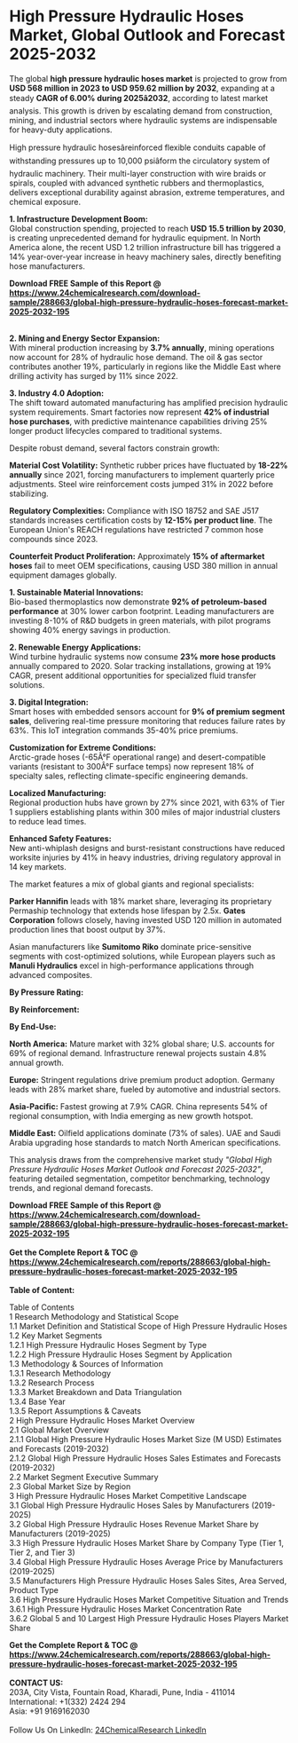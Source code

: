 <h1>High Pressure Hydraulic Hoses Market, Global Outlook and Forecast 2025-2032</h1><p>The global <strong>high pressure hydraulic hoses market</strong> is projected to grow from <strong>USD 568 million in 2023 to USD 959.62 million by 2032</strong>, expanding at a steady <strong>CAGR of 6.00% during 2025â2032</strong>, according to latest market analysis. This growth is driven by escalating demand from construction, mining, and industrial sectors where hydraulic systems are indispensable for heavy-duty applications.</p><p>High pressure hydraulic hosesâreinforced flexible conduits capable of withstanding pressures up to 10,000 psiâform the circulatory system of hydraulic machinery. Their multi-layer construction with wire braids or spirals, coupled with advanced synthetic rubbers and thermoplastics, delivers exceptional durability against abrasion, extreme temperatures, and chemical exposure.</p><p><strong>1. Infrastructure Development Boom:</strong><br>
Global construction spending, projected to reach <strong>USD 15.5 trillion by 2030</strong>, is creating unprecedented demand for hydraulic equipment. In North America alone, the recent USD 1.2 trillion infrastructure bill has triggered a 14% year-over-year increase in heavy machinery sales, directly benefiting hose manufacturers.</p><div><b>Download FREE Sample of this Report @ 
            <a href="https://www.24chemicalresearch.com/download-sample/288663/global-high-pressure-hydraulic-hoses-forecast-market-2025-2032-195">
            https://www.24chemicalresearch.com/download-sample/288663/global-high-pressure-hydraulic-hoses-forecast-market-2025-2032-195</a></b></div><br><p><strong>2. Mining and Energy Sector Expansion:</strong><br>
With mineral production increasing by <strong>3.7% annually</strong>, mining operations now account for 28% of hydraulic hose demand. The oil &amp; gas sector contributes another 19%, particularly in regions like the Middle East where drilling activity has surged by 11% since 2022.</p><p><strong>3. Industry 4.0 Adoption:</strong><br>
The shift toward automated manufacturing has amplified precision hydraulic system requirements. Smart factories now represent <strong>42% of industrial hose purchases</strong>, with predictive maintenance capabilities driving 25% longer product lifecycles compared to traditional systems.</p><p>Despite robust demand, several factors constrain growth:</p><p><strong>Material Cost Volatility:</strong> Synthetic rubber prices have fluctuated by <strong>18-22% annually</strong> since 2021, forcing manufacturers to implement quarterly price adjustments. Steel wire reinforcement costs jumped 31% in 2022 before stabilizing.</p><p><strong>Regulatory Complexities:</strong> Compliance with ISO 18752 and SAE J517 standards increases certification costs by <strong>12-15% per product line</strong>. The European Union's REACH regulations have restricted 7 common hose compounds since 2023.</p><p><strong>Counterfeit Product Proliferation:</strong> Approximately <strong>15% of aftermarket hoses</strong> fail to meet OEM specifications, causing USD 380 million in annual equipment damages globally.</p><p><strong>1. Sustainable Material Innovations:</strong><br>
Bio-based thermoplastics now demonstrate <strong>92% of petroleum-based performance</strong> at 30% lower carbon footprint. Leading manufacturers are investing 8-10% of R&amp;D budgets in green materials, with pilot programs showing 40% energy savings in production.</p><p><strong>2. Renewable Energy Applications:</strong><br>
Wind turbine hydraulic systems now consume <strong>23% more hose products</strong> annually compared to 2020. Solar tracking installations, growing at 19% CAGR, present additional opportunities for specialized fluid transfer solutions.</p><p><strong>3. Digital Integration:</strong><br>
Smart hoses with embedded sensors account for <strong>9% of premium segment sales</strong>, delivering real-time pressure monitoring that reduces failure rates by 63%. This IoT integration commands 35-40% price premiums.</p><p><strong>Customization for Extreme Conditions:</strong><br>
	Arctic-grade hoses (-65Â°F operational range) and desert-compatible variants (resistant to 300Â°F surface temps) now represent 18% of specialty sales, reflecting climate-specific engineering demands.</p><p><strong>Localized Manufacturing:</strong><br>
	Regional production hubs have grown by 27% since 2021, with 63% of Tier 1 suppliers establishing plants within 300 miles of major industrial clusters to reduce lead times.</p><p><strong>Enhanced Safety Features:</strong><br>
	New anti-whiplash designs and burst-resistant constructions have reduced worksite injuries by 41% in heavy industries, driving regulatory approval in 14 key markets.</p><p>The market features a mix of global giants and regional specialists:</p><p><strong>Parker Hannifin</strong> leads with 18% market share, leveraging its proprietary Permaship technology that extends hose lifespan by 2.5x. <strong>Gates Corporation</strong> follows closely, having invested USD 120 million in automated production lines that boost output by 37%.</p><p>Asian manufacturers like <strong>Sumitomo Riko</strong> dominate price-sensitive segments with cost-optimized solutions, while European players such as <strong>Manuli Hydraulics</strong> excel in high-performance applications through advanced composites.</p><p><strong>By Pressure Rating:</strong></p><p><strong>By Reinforcement:</strong></p><p><strong>By End-Use:</strong></p><p><strong>North America:</strong> Mature market with 32% global share; U.S. accounts for 69% of regional demand. Infrastructure renewal projects sustain 4.8% annual growth.</p><p><strong>Europe:</strong> Stringent regulations drive premium product adoption. Germany leads with 28% market share, fueled by automotive and industrial sectors.</p><p><strong>Asia-Pacific:</strong> Fastest growing at 7.9% CAGR. China represents 54% of regional consumption, with India emerging as new growth hotspot.</p><p><strong>Middle East:</strong> Oilfield applications dominate (73% of sales). UAE and Saudi Arabia upgrading hose standards to match North American specifications.</p><p>This analysis draws from the comprehensive market study <em>"Global High Pressure Hydraulic Hoses Market Outlook and Forecast 2025-2032"</em>, featuring detailed segmentation, competitor benchmarking, technology trends, and regional demand forecasts.</p><div><b>Download FREE Sample of this Report @ 
            <a href="https://www.24chemicalresearch.com/download-sample/288663/global-high-pressure-hydraulic-hoses-forecast-market-2025-2032-195">
            https://www.24chemicalresearch.com/download-sample/288663/global-high-pressure-hydraulic-hoses-forecast-market-2025-2032-195</a></b></div><br><div><b>Get the Complete Report & TOC @ 
            <a href="https://www.24chemicalresearch.com/reports/288663/global-high-pressure-hydraulic-hoses-forecast-market-2025-2032-195">
            https://www.24chemicalresearch.com/reports/288663/global-high-pressure-hydraulic-hoses-forecast-market-2025-2032-195</a></b></div><br>
            <b>Table of Content:</b><p>Table of Contents<br />
1 Research Methodology and Statistical Scope<br />
1.1 Market Definition and Statistical Scope of High Pressure Hydraulic Hoses<br />
1.2 Key Market Segments<br />
1.2.1 High Pressure Hydraulic Hoses Segment by Type<br />
1.2.2 High Pressure Hydraulic Hoses Segment by Application<br />
1.3 Methodology & Sources of Information<br />
1.3.1 Research Methodology<br />
1.3.2 Research Process<br />
1.3.3 Market Breakdown and Data Triangulation<br />
1.3.4 Base Year<br />
1.3.5 Report Assumptions & Caveats<br />
2 High Pressure Hydraulic Hoses Market Overview<br />
2.1 Global Market Overview<br />
2.1.1 Global High Pressure Hydraulic Hoses Market Size (M USD) Estimates and Forecasts (2019-2032)<br />
2.1.2 Global High Pressure Hydraulic Hoses Sales Estimates and Forecasts (2019-2032)<br />
2.2 Market Segment Executive Summary<br />
2.3 Global Market Size by Region<br />
3 High Pressure Hydraulic Hoses Market Competitive Landscape<br />
3.1 Global High Pressure Hydraulic Hoses Sales by Manufacturers (2019-2025)<br />
3.2 Global High Pressure Hydraulic Hoses Revenue Market Share by Manufacturers (2019-2025)<br />
3.3 High Pressure Hydraulic Hoses Market Share by Company Type (Tier 1, Tier 2, and Tier 3)<br />
3.4 Global High Pressure Hydraulic Hoses Average Price by Manufacturers (2019-2025)<br />
3.5 Manufacturers High Pressure Hydraulic Hoses Sales Sites, Area Served, Product Type<br />
3.6 High Pressure Hydraulic Hoses Market Competitive Situation and Trends<br />
3.6.1 High Pressure Hydraulic Hoses Market Concentration Rate<br />
3.6.2 Global 5 and 10 Largest High Pressure Hydraulic Hoses Players Market Share </p><div><b>Get the Complete Report & TOC @ 
            <a href="https://www.24chemicalresearch.com/reports/288663/global-high-pressure-hydraulic-hoses-forecast-market-2025-2032-195">
            https://www.24chemicalresearch.com/reports/288663/global-high-pressure-hydraulic-hoses-forecast-market-2025-2032-195</a></b></div><br><b>CONTACT US:</b><br>
            203A, City Vista, Fountain Road, Kharadi, Pune, India - 411014<br>
            International: +1(332) 2424 294<br>
            Asia: +91 9169162030 <br><br>
            Follow Us On LinkedIn: <a href="https://www.linkedin.com/company/24chemicalresearch/">24ChemicalResearch LinkedIn</a>